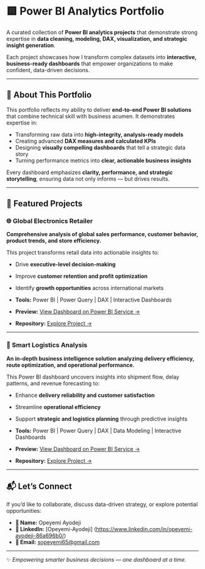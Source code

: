 # 🟨 Power BI Analytics Portfolio  

A curated collection of **Power BI analytics projects** that demonstrate strong expertise in **data cleaning, modeling, DAX, visualization, and strategic insight generation**.  

Each project showcases how I transform complex datasets into **interactive, business-ready dashboards** that empower organizations to make confident, data-driven decisions.  

---

## 💼 About This Portfolio  

This portfolio reflects my ability to deliver **end-to-end Power BI solutions** that combine technical skill with business acumen. It demonstrates expertise in:  
- Transforming raw data into **high-integrity, analysis-ready models**  
- Creating advanced **DAX measures and calculated KPIs**  
- Designing **visually compelling dashboards** that tell a strategic data story  
- Turning performance metrics into **clear, actionable business insights**  

Every dashboard emphasizes **clarity, performance, and strategic storytelling**, ensuring data not only informs — but drives results. 

---

## 🧩 Featured Projects  

### 🌐 Global Electronics Retailer  
**Comprehensive analysis of global sales performance, customer behavior, product trends, and store efficiency.**  

This project transforms retail data into actionable insights to:  
- Drive **executive-level decision-making**  
- Improve **customer retention and profit optimization**  
- Identify **growth opportunities** across international markets  

- **Tools:** Power BI | Power Query | DAX | Interactive Dashboards  
- **Preview:** [View Dashboard on Power BI Service →](https://app.powerbi.com/view?r=eyJrIjoiYTNjOWJmOWMtNWRkZC00NzQ0LTg1OWEtMzM5ZWRiOWQwYjRhIiwidCI6ImRkYjk1YzMwLWU3OWUtNDdiNy05YTVmLWE0MmNkZDljOTk5ZCJ9)  
- **Repository:** [Explore Project →](https://github.com/Opelobami/Global-Electronic-Retailer)  

---

### 🚚 Smart Logistics Analysis  
**An in-depth business intelligence solution analyzing delivery efficiency, route optimization, and operational performance.**  

This Power BI dashboard uncovers insights into shipment flow, delay patterns, and revenue forecasting to:  
- Enhance **delivery reliability and customer satisfaction**  
- Streamline **operational efficiency**  
- Support **strategic and logistics planning** through predictive insights  

- **Tools:** Power BI | Power Query | DAX | Data Modeling | Interactive Dashboards  
- **Preview:** [View Dashboard on Power BI Service →](https://app.powerbi.com/view?r=eyJrIjoiMzM0OWEyNDctYWJjYy00NWZjLTg0MmMtMTA2OWRhZmIxYjZjIiwidCI6ImRkYjk1YzMwLWU3OWUtNDdiNy05YTVmLWE0MmNkZDljOTk5ZCJ9)  
- **Repository:** [Explore Project →](https://github.com/Opelobami/Smart-Logistics-Analysis) 

---

## 📬 Let’s Connect  

If you’d like to collaborate, discuss data-driven strategy, or explore potential opportunities:  

- **👤 Name:** Opeyemi Ayodeji  
- **🔗 LinkedIn:** [Opeyemi-Ayodeji] (https://www.linkedin.com/in/opeyemi-ayodeji-86a696b0/)  
- **📧 Email:** sopeyemi65@gmail.com  

---

✨ *Empowering smarter business decisions — one dashboard at a time.*  
